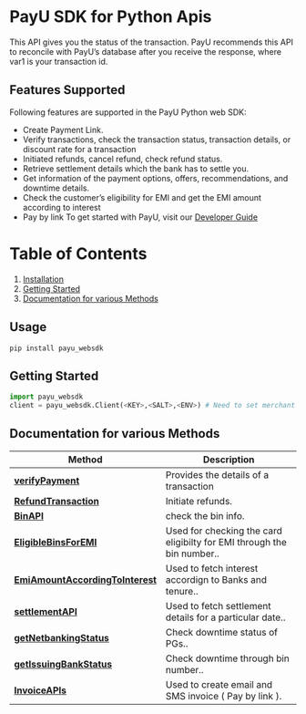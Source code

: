 
# PayU SDK for Python Apis
This API gives you the status of the transaction. PayU recommends this API to reconcile with PayU’s database after you receive the response, where var1 is your transaction id.

## Features Supported
Following features are supported in the PayU Python web SDK:
- Create Payment Link.
- Verify transactions, check the transaction status, transaction details, or discount rate for a transaction
- Initiated refunds, cancel refund, check refund status.
- Retrieve settlement details which the bank has to settle you.
- Get information of the payment options, offers, recommendations, and downtime details.
- Check the customer’s eligibility for EMI and get the EMI amount according to interest
- Pay by link
  To get started with PayU, visit our [Developer Guide](https://devguide.payu.in/low-code-web-sdk/getting-started-low-code-web-sdk/register-for-a-test-merchant-account/)
# Table of Contents
    
1. [Installation](#usage)
2. [Getting Started](#getting-started)
3. [Documentation for various Methods](#documentation-for-various-methods)

## Usage

```shell
pip install payu_websdk
```
## Getting Started

```python
import payu_websdk
client = payu_websdk.Client(<KEY>,<SALT>,<ENV>) # Need to set merchant key,salt and env ("TEST"/"LIVE")
```




## Documentation for various Methods
Method                                                                                                           |  Description
|------------------------------------------------------------------------------------------------------------------| -------------
| [**verifyPayment**](docs/verifyPayment.md)            | Provides the details of a transaction
| [**RefundTransaction**](/web-sdk-python/docs/RefundAPI.md)            | Initiate refunds.
| [**BinAPI**](/web-sdk-python/docs)            | check the bin info.
| [**EligibleBinsForEMI**](/web-sdk-python/docs/eligibleBinsForEMI.md)            | Used for checking the card eligibilty for EMI through the bin number..
| [**EmiAmountAccordingToInterest**](/web-sdk-python/docs/getEmiAmountAccordingToInterest.md)            | Used to fetch interest accordign to Banks and tenure..
| [**settlementAPI**](/web-sdk-python/docs/settlementDetailsApis.md)            | Used to fetch settlement details for a particular date..
| [**getNetbankingStatus**](/web-sdk-python/docs/getNetbankingStatus.md)            | Check downtime status of PGs..
| [**getIssuingBankStatus**](/web-sdk-python/docs/getIssuingBankStatus.md)            | Check downtime through bin number..
| [**InvoiceAPIs**](/web-sdk-python/docs/InvoiceAPIs.md)            | Used to create email and SMS invoice ( Pay by link ).
